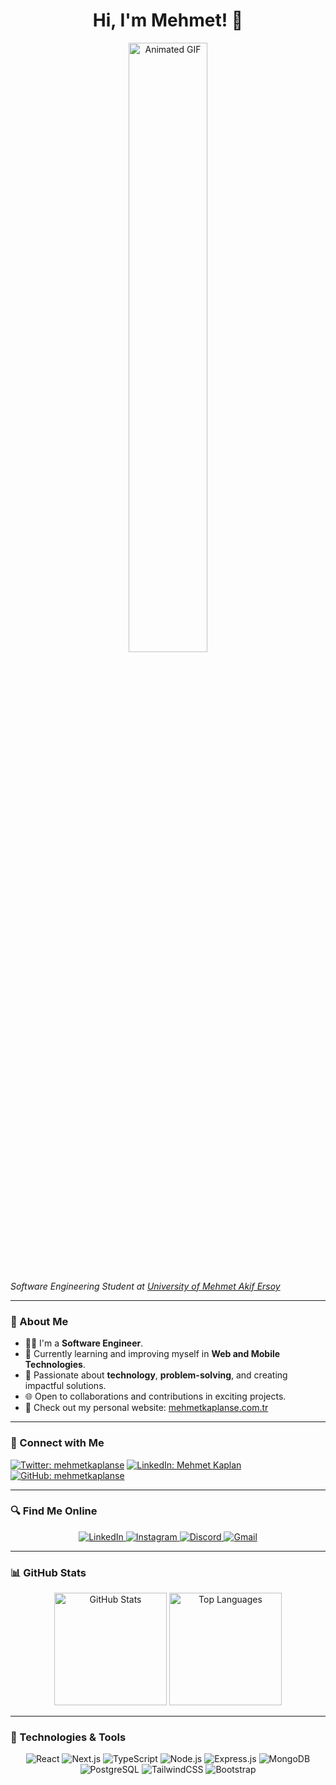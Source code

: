 <h1 align="center">Hi, I'm Mehmet! 👋</h1>

<div align="center">
  <img src="https://media2.giphy.com/media/v1.Y2lkPTc5MGI3NjExdmdpYTVnc3FsZXBmNndpeDdxMTI5dXZya3JtaXNpMzRvbWU3OTQ4eSZlcD12MV9pbnRlcm5hbF9naWZfYnlfaWQmY3Q9Zw/ufEAqdSsFBvkHzl7pT/giphy.gif" width="50%" alt="Animated GIF">
</div>
<br />
<p><em>Software Engineering Student at <a href="https://www.mehmetakif.edu.tr/" target="_blank">University of Mehmet Akif Ersoy</a></em></p>

---

### 🌟 About Me
- 🧑‍💻 I'm a **Software Engineer**.
- 🔧 Currently learning and improving myself in **Web and Mobile Technologies**.
- 🚀 Passionate about **technology**, **problem-solving**, and creating impactful solutions.
- 🌐 Open to collaborations and contributions in exciting projects.
- 🔗 Check out my personal website: [mehmetkaplanse.com.tr](https://mehmetkaplanse.com.tr/)

---

### 🎨 Connect with Me
[![Twitter: mehmetkaplanse](https://img.shields.io/twitter/follow/mehmetkaplanse?style=social)](https://twitter.com/mehmetkaplanse)
[![LinkedIn: Mehmet Kaplan](https://img.shields.io/badge/-mehmetkaplan-blue?style=flat-square&logo=LinkedIn&logoColor=white&link=https://www.linkedin.com/in/mehmet-kaplan-50583b23a/)](https://www.linkedin.com/in/mehmet-kaplan-50583b23a/)
[![GitHub: mehmetkaplanse](https://img.shields.io/github/followers/mehmetkaplanse?label=follow&style=social)](https://github.com/mehmetkaplanse)

---

### 🔍 Find Me Online
<div align="center">
  <a href="https://www.linkedin.com/in/mehmet-kaplan-50583b23a/" target="_blank">
    <img src="https://img.shields.io/badge/-LinkedIn-%230077B5?style=for-the-badge&logo=linkedin&logoColor=white" alt="LinkedIn">
  </a>
  <a href="https://instagram.com/mehmetkaplan0" target="_blank">
    <img src="https://img.shields.io/badge/-Instagram-%23E4405F?style=for-the-badge&logo=instagram&logoColor=white" alt="Instagram">
  </a>
  <a href="https://discordapp.com/users/mehmetkaplan0#2520" target="_blank">
    <img src="https://img.shields.io/badge/Discord-7289DA?style=for-the-badge&logo=discord&logoColor=white" alt="Discord">
  </a>
  <a href="mailto:mehmetkaplan0@example.com" target="_blank">
    <img src="https://img.shields.io/badge/-Gmail-%23333?style=for-the-badge&logo=gmail&logoColor=white" alt="Gmail">
  </a>
</div>

---

### 📊 GitHub Stats
<div align="center">
  <img height="180em" src="https://github-readme-stats.vercel.app/api?username=mehmetkaplanse&show_icons=true&hide_title=true&hide=issues&theme=radical" alt="GitHub Stats">
  <img height="180em" src="https://github-readme-stats.vercel.app/api/top-langs/?username=mehmetkaplanse&layout=compact&theme=radical" alt="Top Languages">
</div>

---

### 🚀 Technologies & Tools
<div align="center">
  <img src="https://img.shields.io/badge/React-61DAFB?style=for-the-badge&logo=react&logoColor=black" alt="React">
  <img src="https://img.shields.io/badge/Next.js-000000?style=for-the-badge&logo=next.js&logoColor=white" alt="Next.js">
  <img src="https://img.shields.io/badge/TypeScript-3178C6?style=for-the-badge&logo=typescript&logoColor=white" alt="TypeScript">
  <img src="https://img.shields.io/badge/Node.js-339933?style=for-the-badge&logo=node.js&logoColor=white" alt="Node.js">
 
  <img src="https://img.shields.io/badge/Express.js-000000?style=for-the-badge&logo=express&logoColor=white" alt="Express.js">
  <img src="https://img.shields.io/badge/MongoDB-47A248?style=for-the-badge&logo=mongodb&logoColor=white" alt="MongoDB">
  <img src="https://img.shields.io/badge/PostgreSQL-336791?style=for-the-badge&logo=postgresql&logoColor=white" alt="PostgreSQL">
  <img src="https://img.shields.io/badge/TailwindCSS-06B6D4?style=for-the-badge&logo=tailwindcss&logoColor=white" alt="TailwindCSS">
  <img src="https://img.shields.io/badge/Bootstrap-7952B3?style=for-the-badge&logo=bootstrap&logoColor=white" alt="Bootstrap">
</div>

